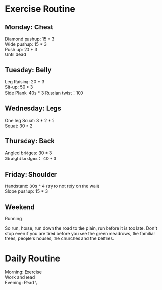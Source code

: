 # Exercise Routine

## Monday: Chest 
Diamond pushup: 15 * 3 \
Wide pushup: 15 * 3 \
Push up: 20 * 3  \
Until dead

## Tuesday: Belly
Leg Raising: 20 * 3 \
Sit-up: 50 * 3 \
Side Plank: 40s * 3
Russian twist：100 

## Wednesday: Legs
One leg Squat: 3 * 2 *  2 \
Squat: 30 * 2 

## Thursday: Back
Angled bridges: 30 * 3 \
Straight bridges： 40 * 3 

## Friday: Shoulder
Handstand: 30s * 4 (try to not rely on the wall) \
Slope pushup: 15 * 3

## Weekend
Running

So run, horse, run down the road to the plain, run before it is too late. Don't stop even if you are tired before you see the green 
meadrows, the familiar trees, people's houses, the churches and the belfries. 

# Daily Routine
Morning: Exercise \
Work and read \
Evening: Read \

